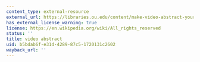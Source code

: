 ```yaml
---
content_type: external-resource
external_url: https://libraries.ou.edu/content/make-video-abstract-your-research
has_external_license_warning: true
license: https://en.wikipedia.org/wiki/All_rights_reserved
status: ''
title: video abstract
uid: b5bdab6f-e31d-4289-87c5-1720131c2602
wayback_url: ''
---
```

